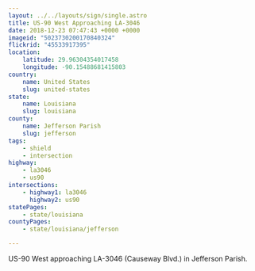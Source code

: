 ```yaml
---
layout: ../../layouts/sign/single.astro
title: US-90 West Approaching LA-3046
date: 2018-12-23 07:47:43 +0000 +0000
imageid: "5023730200170840324"
flickrid: "45533917395"
location:
    latitude: 29.96304354017458
    longitude: -90.15488681415803
country:
    name: United States
    slug: united-states
state:
    name: Louisiana
    slug: louisiana
county:
    name: Jefferson Parish
    slug: jefferson
tags:
    - shield
    - intersection
highway:
    - la3046
    - us90
intersections:
    - highway1: la3046
      highway2: us90
statePages:
    - state/louisiana
countyPages:
    - state/louisiana/jefferson

---
```

US-90 West approaching LA-3046 (Causeway Blvd.) in Jefferson Parish.